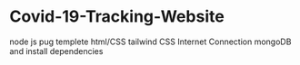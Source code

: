 # Covid-19-Tracking-Website
node js
pug templete
html/CSS
tailwind CSS
Internet Connection
mongoDB
and install dependencies
